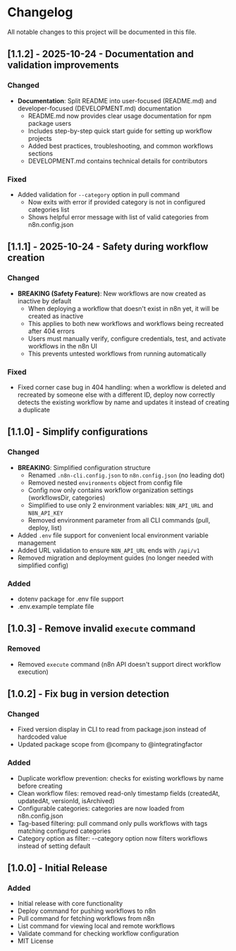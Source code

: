 # Changelog

All notable changes to this project will be documented in this file.

## [1.1.2] - 2025-10-24 - Documentation and validation improvements

### Changed
- **Documentation**: Split README into user-focused (README.md) and developer-focused (DEVELOPMENT.md) documentation
  - README.md now provides clear usage documentation for npm package users
  - Includes step-by-step quick start guide for setting up workflow projects
  - Added best practices, troubleshooting, and common workflows sections
  - DEVELOPMENT.md contains technical details for contributors

### Fixed
- Added validation for `--category` option in pull command
  - Now exits with error if provided category is not in configured categories list
  - Shows helpful error message with list of valid categories from n8n.config.json

## [1.1.1] - 2025-10-24 - Safety during workflow creation

### Changed
- **BREAKING (Safety Feature)**: New workflows are now created as inactive by default
  - When deploying a workflow that doesn't exist in n8n yet, it will be created as inactive
  - This applies to both new workflows and workflows being recreated after 404 errors
  - Users must manually verify, configure credentials, test, and activate workflows in the n8n UI
  - This prevents untested workflows from running automatically

### Fixed
- Fixed corner case bug in 404 handling: when a workflow is deleted and recreated by someone else with a different ID, deploy now correctly detects the existing workflow by name and updates it instead of creating a duplicate

## [1.1.0] - Simplify configurations

### Changed
- **BREAKING**: Simplified configuration structure
  - Renamed `.n8n-cli.config.json` to `n8n.config.json` (no leading dot)
  - Removed nested `environments` object from config file
  - Config now only contains workflow organization settings (workflowsDir, categories)
  - Simplified to use only 2 environment variables: `N8N_API_URL` and `N8N_API_KEY`
  - Removed environment parameter from all CLI commands (pull, deploy, list)
- Added `.env` file support for convenient local environment variable management
- Added URL validation to ensure `N8N_API_URL` ends with `/api/v1`
- Removed migration and deployment guides (no longer needed with simplified config)

### Added
- dotenv package for .env file support
- .env.example template file

## [1.0.3] - Remove invalid `execute` command

### Removed
- Removed `execute` command (n8n API doesn't support direct workflow execution)

## [1.0.2] - Fix bug in version detection

### Changed
- Fixed version display in CLI to read from package.json instead of hardcoded value
- Updated package scope from @company to @integratingfactor

### Added
- Duplicate workflow prevention: checks for existing workflows by name before creating
- Clean workflow files: removed read-only timestamp fields (createdAt, updatedAt, versionId, isArchived)
- Configurable categories: categories are now loaded from n8n.config.json
- Tag-based filtering: pull command only pulls workflows with tags matching configured categories
- Category option as filter: --category option now filters workflows instead of setting default

## [1.0.0] - Initial Release

### Added
- Initial release with core functionality
- Deploy command for pushing workflows to n8n
- Pull command for fetching workflows from n8n
- List command for viewing local and remote workflows
- Validate command for checking workflow configuration
- MIT License
